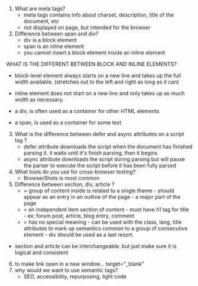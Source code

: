 1. What are meta tags?
    - meta tags contains info about charset, description, title of the document, etc
    - not displayed on page, but intended for the browser
2. Difference between span and div?
    - div is a block element
    - span is an inline element
    - you cannot insert a block element inside an inline element

WHAT IS THE DIFFERENT BETWEEN BLOCK AND INLINE ELEMENTS?

-   block-level element always starts on a new line and takes up the full width available. (stretches out to the left and right as long as it can)
-   inline element does not start on a new line and only takes up as much width as necessary.

-   a div, is often used as a container for other HTML elements
-   a span, is used as a container for some text

3. What is the difference between defer and async attributes on a script tag ?
    - defer attribute downloads the script when the document has finished parsing it. it waits until it's finish parsing, then it begins
    - async attribute downloads the script during parsing but will pause the parser to execute the script before it has been fully parsed
4. What tools do you use for cross-browser testing?
    - BrowserShots is most common
5. Difference between section, div, article ?
    - <section> = group of content inside is related to a single theme 
        - should appear as an entry in an outline of the page 
        - a major part of the page
    - <article> = an independent item section of content
        - must have h1 tag for title 
        - ex: forum post, article, blog entry, comment
    - <div> = has no special meaning 
        - can be used with the class, lang, title attributes to mark up semantics common to a group of consecutive element 
        - div should be used as a last resort.

-   section and article can be interchangeable. but just make sure it is logical and consistent

6. to make link open in a new window...
   target="\_blank"
7. why would we want to use semantic tags?
    - SEO, accessibility, repurposing, light code
